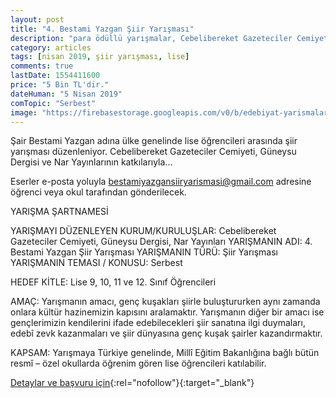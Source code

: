 ```yaml
---
layout: post
title: "4. Bestami Yazgan Şiir Yarışması"
description: "para ödüllü yarışmalar, Cebelibereket Gazeteciler Cemiyeti, Güneysu Dergisi, Nar Yayınları"
category: articles
tags: [nisan 2019, şiir yarışması, lise]
comments: true
lastDate: 1554411600
price: "5 Bin TL'dir."
dateHuman: "5 Nisan 2019"
comTopic: "Serbest"
image: "https://firebasestorage.googleapis.com/v0/b/edebiyat-yarismalari.appspot.com/o/bestami-yazgan.jpg?alt=media&token=4b80e5b1-cc1c-4347-8029-dbf3872f1270"
---
```


Şair Bestami Yazgan adına ülke genelinde lise öğrencileri arasında şiir yarışması düzenleniyor.
Cebelibereket Gazeteciler Cemiyeti, Güneysu Dergisi ve Nar Yayınlarının katkılarıyla...

Eserler e-posta yoluyla bestamiyazgansiiryarismasi@gmail.com adresine öğrenci veya okul tarafından gönderilecek.

YARIŞMA ŞARTNAMESİ

YARIŞMAYI DÜZENLEYEN KURUM/KURULUŞLAR: Cebelibereket Gazeteciler Cemiyeti, Güneysu Dergisi, Nar Yayınları
YARIŞMANIN ADI: 4. Bestami Yazgan Şiir Yarışması
YARIŞMANIN TÜRÜ: Şiir Yarışması
YARIŞMANIN TEMASI / KONUSU: Serbest

HEDEF KİTLE: Lise 9, 10, 11 ve 12. Sınıf Öğrencileri

AMAÇ: Yarışmanın amacı, genç kuşakları şiirle buluştururken aynı zamanda onlara kültür hazinemizin kapısını aralamaktır. Yarışmanın diğer bir amacı ise gençlerimizin kendilerini ifade edebilecekleri şiir sanatına ilgi duymaları, edebî zevk kazanmaları ve şiir dünyasına genç kuşak şairler kazandırmaktır.

KAPSAM: Yarışmaya Türkiye genelinde, Millî Eğitim Bakanlığına bağlı bütün resmî – özel okullarda öğrenim gören lise öğrencileri katılabilir.

[Detaylar ve başvuru için](https://www.radyo80.com/4-bestami-yazgan-siir-yarismasi.html/?utm_source=edebiyatyarismalari.com&utm_medium=affiliate&utm_campaign=cpc){:rel="nofollow"}{:target="_blank"}

